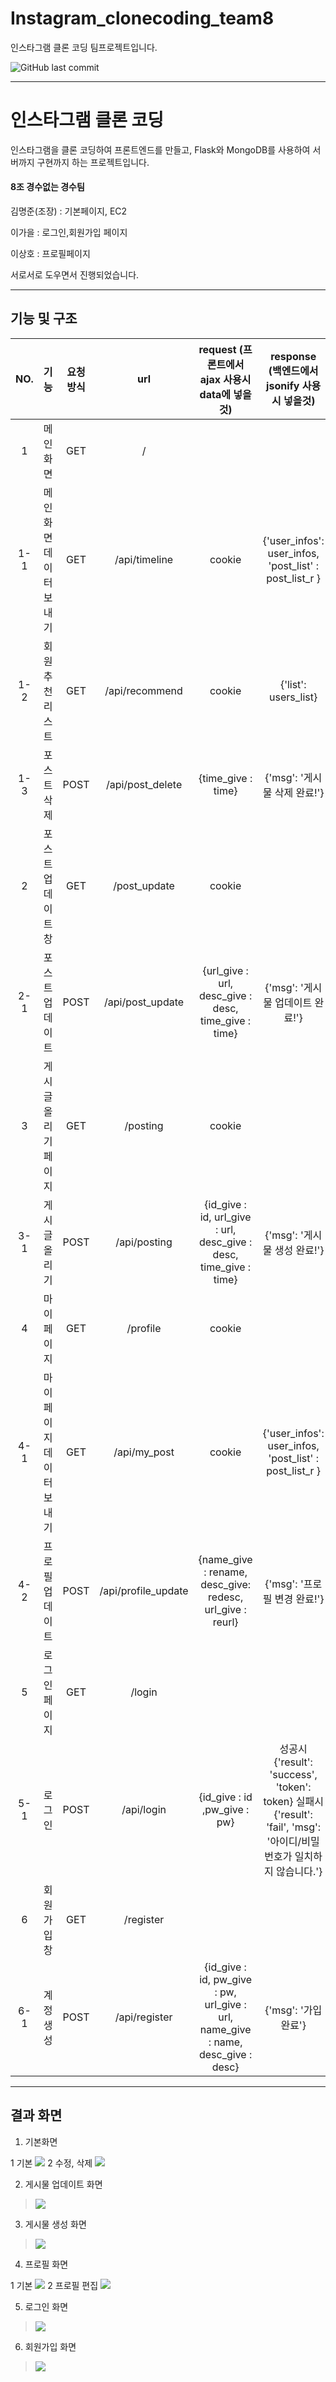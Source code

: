 # Instagram_clonecoding_team8
인스타그램 클론 코딩 팀프로젝트입니다.

![GitHub last commit](https://img.shields.io/github/last-commit/grolarkim/Instagram_clonecoding_team8?style=plastic)

------------

# 인스타그램 클론 코딩

인스타그램을 클론 코딩하여 프론트엔드를 만들고, Flask와 MongoDB를 사용하여 서버까지 구현까지 하는 프로젝트입니다.

#### 8조 경수없는 경수팀

김명준(조장) : 기본페이지, EC2

이가을 : 로그인,회원가입 페이지 

이상호 : 프로필페이지

서로서로 도우면서 진행되었습니다.

------------
## 기능 및 구조
| NO. |            기능           | 요청방식 |         url         |                  request (프론트에서 ajax 사용시 data에 넣을 것)                 |                                      response (백엔드에서 jsonify 사용시 넣을것)                                      |                      비고                      |
|:---:|:-------------------------:|:--------:|:-------------------:|:--------------------------------------------------------------------------------:|:---------------------------------------------------------------------------------------------------------------------:|:----------------------------------------------:|
| 1   | 메인화면                  | GET      | /                   |                                                                                  |                                                                                                                       | (index.html불러옴)                             |
| 1-1 | 메인화면 데이터보내기     | GET      | /api/timeline       | cookie                                                                           | {'user_infos': user_infos, 'post_list' : post_list_r }                                                                | 포스트DB에서 ID가 같은 작성글 검색             |
| 1-2 | 회원 추천 리스트          | GET      | /api/recommend      | cookie                                                                           | {'list': users_list}                                                                                                  | 유저DB에서 ID가 다른 유저 검색                 |
| 1-3 | 포스트 삭제               | POST     | /api/post_delete    | {time_give : time}                                                               | {'msg': '게시물 삭제 완료!'}                                                                                          | 포스트DB에서 포스트시간이 같은 작성글 삭제     |
| 2   | 포스트 업데이트 창        | GET      | /post_update        | cookie                                                                           |                                                                                                                       | (post_update.html 불러옴)                      |
| 2-1 | 포스트 업데이트           | POST     | /api/post_update    | {url_give : url, desc_give : desc, time_give : time}                             | {'msg': '게시물 업데이트 완료!'}                                                                                      | 포스트DB에서 포스트시간이 같은 작성글 업데이트 |
| 3   | 게시글 올리기 페이지      | GET      | /posting            | cookie                                                                           |                                                                                                                       | (posting.html불러옴)                           |
| 3-1 | 게시글 올리기             | POST     | /api/posting        | {id_give : id, url_give : url, desc_give : desc, time_give : time}               | {'msg': '게시물 생성 완료!'}                                                                                          | 포스트DB에 저장                                |
| 4   | 마이 페이지               | GET      | /profile            | cookie                                                                           |                                                                                                                       | (profile.html불러옴)                           |
| 4-1 | 마이 페이지 데이터 보내기 | GET      | /api/my_post        | cookie                                                                           | {'user_infos': user_infos, 'post_list' : post_list_r }                                                                | 포스트DB에서 ID가 같은 작성글 검색             |
| 4-2 | 프로필 업데이트           | POST     | /api/profile_update | {name_give : rename, desc_give: redesc, url_give : reurl}                        | {'msg': '프로필 변경 완료!'}                                                                                          | 유저DB에서 ID가 같은 유저 업데이트             |
| 5   | 로그인 페이지             | GET      | /login              |                                                                                  |                                                                                                                       | (login.html불러옴)                             |
| 5-1 | 로그인                    | POST     | /api/login          | {id_give : id ,pw_give : pw}                                                     | 성공시 {'result': 'success', 'token': token} 실패시 {'result': 'fail', 'msg': '아이디/비밀번호가 일치하지 않습니다.'} | 유저DB에 있는지 검색 후 있으면 로그인          |
| 6   | 회원가입 창               | GET      | /register           |                                                                                  |                                                                                                                       | (register.html불러옴)                          |
| 6-1 | 계정생성                  | POST     | /api/register       | {id_give : id, pw_give : pw, url_give : url, name_give : name, desc_give : desc} | {'msg': '가입완료'}                                                                                                   | 유저DB에 저장                                  |


------------
## 결과 화면

1. 기본화면
> 
1 기본
![](https://images.velog.io/images/grolar812/post/6939cb96-2454-4d50-843b-3adc0193c76c/%EC%9D%B8%EC%8A%A4%ED%83%80%20%EA%B8%B0%EB%B3%B8%20%ED%99%94%EB%A9%B4.png)
2 수정, 삭제
![](https://images.velog.io/images/grolar812/post/90417fc0-d23e-4a1b-bec2-0949ff900bec/%EC%9D%B8%EC%8A%A4%ED%83%80%20%EA%B8%B0%EB%B3%B8%20%ED%99%94%EB%A9%B4%202.png)

2. 게시물 업데이트 화면 
> ![](https://images.velog.io/images/grolar812/post/aa147bfd-87a5-4013-879f-0e99406c44a2/%EC%9D%B8%EC%8A%A4%ED%83%80%20%EA%B2%8C%EC%8B%9C%EB%AC%BC%20%EC%97%85%EB%8D%B0%EC%9D%B4%ED%8A%B8%20%EC%B0%BD.png)

3. 게시물 생성 화면
> ![](https://images.velog.io/images/grolar812/post/cd67728f-ba51-4d29-a3b0-53c7da6bd7e6/%EC%9D%B8%EC%8A%A4%ED%83%80%20%EA%B2%8C%EC%8B%9C%EB%AC%BC%20%EC%83%9D%EC%84%B1%20%EC%B0%BD.png)

4. 프로필 화면
>
1 기본
![](https://images.velog.io/images/grolar812/post/90c14b08-c400-46df-8c25-b8c3321e1984/%EC%9D%B8%EC%8A%A4%ED%83%80%20%ED%94%84%EB%A1%9C%ED%95%84%20%EC%B0%BD%201.png)
2 프로필 편집
![](https://images.velog.io/images/grolar812/post/00aa2561-385d-4038-8989-4d688b01a9dc/%EC%9D%B8%EC%8A%A4%ED%83%80%20%ED%94%84%EB%A1%9C%ED%95%84%20%EC%B0%BD%202.png)

5. 로그인 화면
> ![](https://images.velog.io/images/grolar812/post/42e1a528-d8f6-4f97-937f-0f972ea805c4/%EC%9D%B8%EC%8A%A4%ED%83%80%20%EB%A1%9C%EA%B7%B8%EC%9D%B8%20%EC%B0%BD.png)

6. 회원가입 화면
> ![](https://images.velog.io/images/grolar812/post/1bfb64fd-8be1-4443-af00-6cb8b5824a6d/%EC%9D%B8%EC%8A%A4%ED%83%80%20%ED%9A%8C%EC%9B%90%EA%B0%80%EC%9E%85%20%EC%B0%BD.png)

